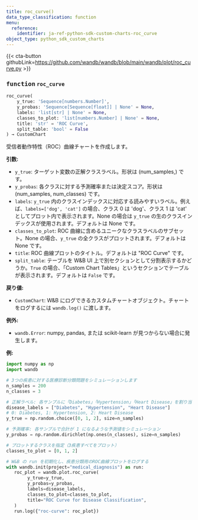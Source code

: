 ```yaml
---
title: roc_curve()
data_type_classification: function
menu:
  reference:
    identifier: ja-ref-python-sdk-custom-charts-roc_curve
object_type: python_sdk_custom_charts
---
```


{{< cta-button githubLink=https://github.com/wandb/wandb/blob/main/wandb/plot/roc_curve.py >}}




### <kbd>function</kbd> `roc_curve`

```python
roc_curve(
    y_true: 'Sequence[numbers.Number]',
    y_probas: 'Sequence[Sequence[float]] | None' = None,
    labels: 'list[str] | None' = None,
    classes_to_plot: 'list[numbers.Number] | None' = None,
    title: 'str' = 'ROC Curve',
    split_table: 'bool' = False
) → CustomChart
```

受信者動作特性（ROC）曲線チャートを作成します。



**引数:**
 
 - `y_true`:  ターゲット変数の正解クラスラベル。形状は (num_samples,) です。
 - `y_probas`:  各クラスに対する予測確率または決定スコア。形状は (num_samples, num_classes) です。
 - `labels`:  `y_true` 内のクラスインデックスに対応する読みやすいラベル。例えば、`labels=['dog', 'cat']` の場合、クラス 0 は 'dog'、クラス 1 は 'cat' としてプロット内で表示されます。None の場合は `y_true` の生のクラスインデックスが使用されます。デフォルトは None です。
 - `classes_to_plot`:  ROC 曲線に含めるユニークなクラスラベルのサブセット。None の場合、`y_true` の全クラスがプロットされます。デフォルトは None です。
 - `title`:  ROC 曲線プロットのタイトル。デフォルトは "ROC Curve" です。
 - `split_table`:  テーブルを W&B UI 上で別セクションとして分割表示するかどうか。`True` の場合、「Custom Chart Tables」というセクションでテーブルが表示されます。デフォルトは `False` です。



**戻り値:**
 
 - `CustomChart`:  W&B にログできるカスタムチャートオブジェクト。チャートをログするには `wandb.log()` に渡します。



**例外:**
 
 - `wandb.Error`:  numpy, pandas, または scikit-learn が見つからない場合に発生します。



**例:**
 ```python
import numpy as np
import wandb

# 3つの疾患に対する医療診断分類問題をシミュレーションします
n_samples = 200
n_classes = 3

# 正解ラベル: 各サンプルに「Diabetes」「Hypertension」「Heart Disease」を割り当てる
disease_labels = ["Diabetes", "Hypertension", "Heart Disease"]
# 0: Diabetes, 1: Hypertension, 2: Heart Disease
y_true = np.random.choice([0, 1, 2], size=n_samples)

# 予測確率: 各サンプルで合計が 1 になるような予測値をシミュレーション
y_probas = np.random.dirichlet(np.ones(n_classes), size=n_samples)

# プロットするクラスを指定（3疾患すべてをプロット）
classes_to_plot = [0, 1, 2]

# W&B の run を初期化し、疾患分類用のROC曲線プロットをログする
with wandb.init(project="medical_diagnosis") as run:
    roc_plot = wandb.plot.roc_curve(
         y_true=y_true,
         y_probas=y_probas,
         labels=disease_labels,
         classes_to_plot=classes_to_plot,
         title="ROC Curve for Disease Classification",
    )
    run.log({"roc-curve": roc_plot})
```
